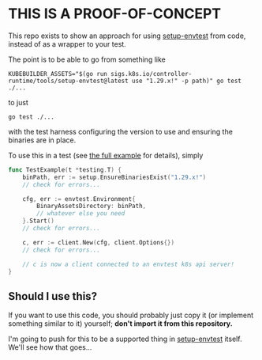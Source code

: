 # THIS IS A PROOF-OF-CONCEPT

This repo exists to show an approach for using [setup-envtest] from code, instead of as a wrapper to your test.

The point is to be able to go from something like
```
KUBEBUILDER_ASSETS="$(go run sigs.k8s.io/controller-runtime/tools/setup-envtest@latest use "1.29.x!" -p path)" go test ./...
```
to just
```
go test ./...
```
with the test harness configuring the version to use and ensuring the binaries are in place.

To use this in a test (see [the full example] for details), simply
```go
func TestExample(t *testing.T) {
    binPath, err := setup.EnsureBinariesExist("1.29.x!")
    // check for errors...

    cfg, err := envtest.Environment{
        BinaryAssetsDirectory: binPath,
        // whatever else you need
    }.Start()
    // check for errors...

    c, err := client.New(cfg, client.Options{})
    // check for errors...

    // c is now a client connected to an envtest k8s api server!
}
```

[setup-envtest]: https://github.com/kubernetes-sigs/controller-runtime/blob/main/tools/setup-envtest/README.md
[the full example]: ./example/example_test.go

## Should I use this?

If you want to use this code, you should probably just copy it (or implement something similar to it) yourself; **don't import it from this repository.**

I'm going to push for this to be a supported thing in [setup-envtest] itself. We'll see how that goes...
